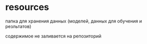 # resources

папка для хранения данных (моделей, данных для обучения и резльтатов)

содержимое не заливается на репозиторий 